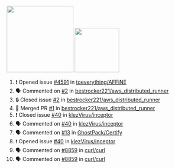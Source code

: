 <a href="https://github.com/bestrocker221"><img src="https://github-readme-stats-sigma-five.vercel.app/api?username=bestrocker221&count_private=true&theme=dark" height="180" /></a> <a href="https://github.com/bestrocker221"><img src="https://github-readme-stats-sigma-five.vercel.app/api/top-langs/?username=bestrocker221&langs_count=8&theme=dark&hide=tex,java,html,css&layout=compact" height="120" /></a>


<!--START_SECTION:activity--> 
1. ❗ Opened issue [#4591](https://github.com/toeverything/AFFiNE/issues/4591) in [toeverything/AFFiNE](https://github.com/toeverything/AFFiNE)
2. 🗣 Commented on [#2](https://github.com/bestrocker221/aws_distributed_runner/issues/2#issuecomment-1680538759) in [bestrocker221/aws_distributed_runner](https://github.com/bestrocker221/aws_distributed_runner)
3. 🔒 Closed issue [#2](https://github.com/bestrocker221/aws_distributed_runner/issues/2) in [bestrocker221/aws_distributed_runner](https://github.com/bestrocker221/aws_distributed_runner)
4. 🎉 Merged PR [#1](https://github.com/bestrocker221/aws_distributed_runner/pull/1) in [bestrocker221/aws_distributed_runner](https://github.com/bestrocker221/aws_distributed_runner)
5. ❗️ Closed issue [#40](https://github.com/klezVirus/inceptor/issues/40) in [klezVirus/inceptor](https://github.com/klezVirus/inceptor)
6. 🗣 Commented on [#40](https://github.com/klezVirus/inceptor/issues/40) in [klezVirus/inceptor](https://github.com/klezVirus/inceptor)
7. 🗣 Commented on [#13](https://github.com/GhostPack/Certify/issues/13) in [GhostPack/Certify](https://github.com/GhostPack/Certify)
8. ❗️ Opened issue [#40](https://github.com/klezVirus/inceptor/issues/40) in [klezVirus/inceptor](https://github.com/klezVirus/inceptor)
9. 🗣 Commented on [#8859](https://github.com/curl/curl/issues/8859) in [curl/curl](https://github.com/curl/curl)
10. 🗣 Commented on [#8859](https://github.com/curl/curl/issues/8859) in [curl/curl](https://github.com/curl/curl)
<!--END_SECTION:activity-->
